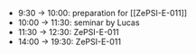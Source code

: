 - 9:30 -> 10:00: preparation for [[ZePSI-E-011]]
- 10:00 -> 11:30: seminar by Lucas
- 11:30 -> 12:30: ZePSI-E-011
- 14:00 -> 19:30: ZePSI-E-011